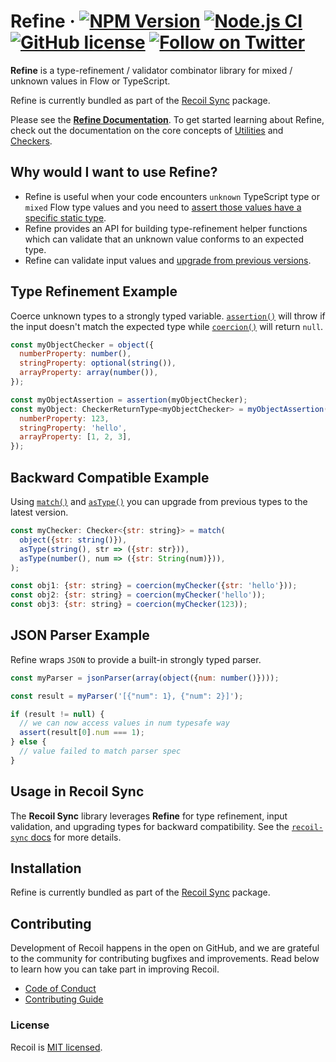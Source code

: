 # Refine &middot; [![NPM Version](https://img.shields.io/npm/v/recoil-sync)](https://www.npmjs.com/package/recoil-sync) [![Node.js CI](https://github.com/facebookexperimental/Recoil/workflows/Node.js%20CI/badge.svg)](https://github.com/facebookexperimental/Recoil/actions) [![GitHub license](https://img.shields.io/badge/license-MIT-blue.svg)](https://github.com/facebookexperimental/Recoil/blob/main/LICENSE) [![Follow on Twitter](https://img.shields.io/twitter/follow/recoiljs?label=Follow%20Recoil&style=social)](https://twitter.com/recoiljs)

**Refine** is a type-refinement / validator combinator library for mixed / unknown values in Flow or TypeScript.

Refine is currently bundled as part of the [Recoil Sync](https://recoiljs.org/docs/recoil-sync/introduction) package.

Please see the [**Refine Documentation**](https://recoiljs.org/docs/refine/Introduction). To get started learning about Refine, check out the documentation on the core concepts of [Utilities](https://recoiljs.org/docs/refine/api/Utilities) and [Checkers](https://recoiljs.org/docs/refine/api/Checkers).

## Why would I want to use Refine?

- Refine is useful when your code encounters `unknown` TypeScript type or `mixed` Flow type values and you need to [assert those values have a specific static type](https://recoiljs.org/docs/refine/Introduction#type-refinement-example).
- Refine provides an API for building type-refinement helper functions which can validate that an unknown value conforms to an expected type.
- Refine can validate input values and [upgrade from previous versions](https://recoiljs.org/docs/refine/Introduction#backward-compatible-example).

## Type Refinement Example

Coerce unknown types to a strongly typed variable. [`assertion()`](https://recoiljs.org/docs/refine/api/Utilities#assertion) will throw if the input doesn't match the expected type while [`coercion()`](https://recoiljs.org/docs/refine/api/Utilities#coercion) will return `null`.

```jsx
const myObjectChecker = object({
  numberProperty: number(),
  stringProperty: optional(string()),
  arrayProperty: array(number()),
});

const myObjectAssertion = assertion(myObjectChecker);
const myObject: CheckerReturnType<myObjectChecker> = myObjectAssertion({
  numberProperty: 123,
  stringProperty: 'hello',
  arrayProperty: [1, 2, 3],
});
```

## Backward Compatible Example

Using [`match()`](https://recoiljs.org/docs/refine/api/Advanced_Checkers#match) and [`asType()`](https://recoiljs.org/docs/refine/api/Advanced_Checkers#asType) you can upgrade from previous types to the latest version.

```jsx
const myChecker: Checker<{str: string}> = match(
  object({str: string()}),
  asType(string(), str => ({str: str})),
  asType(number(), num => ({str: String(num)})),
);

const obj1: {str: string} = coercion(myChecker({str: 'hello'}));
const obj2: {str: string} = coercion(myChecker('hello'));
const obj3: {str: string} = coercion(myChecker(123));
```

## JSON Parser Example

Refine wraps `JSON` to provide a built-in strongly typed parser.

```jsx
const myParser = jsonParser(array(object({num: number()})));

const result = myParser('[{"num": 1}, {"num": 2}]');

if (result != null) {
  // we can now access values in num typesafe way
  assert(result[0].num === 1);
} else {
  // value failed to match parser spec
}
```

## Usage in Recoil Sync

The **Recoil Sync** library leverages **Refine** for type refinement, input validation, and upgrading types for backward compatibility. See the [`recoil-sync` docs](https://recoiljs.org/docs/recoil-sync/introduction) for more details.

## Installation

Refine is currently bundled as part of the [Recoil Sync](https://recoiljs.org/docs/recoil-sync/introduction) package.

## Contributing

Development of Recoil happens in the open on GitHub, and we are grateful to the community for contributing bugfixes and improvements. Read below to learn how you can take part in improving Recoil.

- [Code of Conduct](./CODE_OF_CONDUCT.md)
- [Contributing Guide](./CONTRIBUTING.md)

### License

Recoil is [MIT licensed](./LICENSE).
